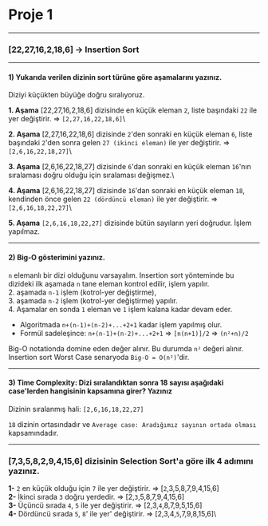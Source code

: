 # Proje 1

---

### [22,27,16,2,18,6] -> Insertion Sort

---

#### 1) Yukarıda verilen dizinin sort türüne göre aşamalarını yazınız.

Diziyi küçükten büyüğe doğru sıralıyoruz.

**1. Aşama** [22,27,16,2,18,6] dizisinde en küçük eleman `2`, liste başındaki `22` ile yer değiştirir. &rArr; `[2,27,16,22,18,6]`\

**2. Aşama** [2,27,16,22,18,6] dizisinde `2`'den sonraki en küçük eleman `6`, liste başındaki `2`'den sonra gelen `27 (ikinci eleman)` ile yer değiştirir. &rArr; `[2,6,16,22,18,27]`\

**3. Aşama** [2,6,16,22,18,27] dizisinde `6`'dan sonraki en küçük eleman `16`'nın sıralaması doğru olduğu için sıralaması değişmez.\

**4. Aşama** [2,6,16,22,18,27] dizisinde `16`'dan sonraki en küçük eleman `18`, kendinden önce gelen `22 (dördüncü eleman)` ile yer değiştirir. &rArr; `[2,6,16,18,22,27]`\

**5. Aşama** `[2,6,16,18,22,27]` dizisinde bütün sayıların yeri doğrudur. İşlem yapılmaz.

---

#### 2) Big-O gösterimini yazınız.

`n` elemanlı bir dizi olduğunu varsayalım.
Insertion sort yönteminde bu dizideki ilk aşamada `n` tane eleman kontrol edilir, işlem yapılır.\
2. aşamada `n-1` işlem (kotrol-yer değiştirme),\
3. aşamada `n-2` işlem (kotrol-yer değiştirme) yapılır.\
4. Aşamalar en sonda `1` eleman ve `1` işlem kalana kadar devam eder.

- Algoritmada `n+(n-1)+(n-2)+...+2+1` kadar işlem yapılmış olur.
- Formül sadeleşince: `n+(n-1)+(n-2)+...+2+1` &rArr; `[n(n+1)]/2` &rArr; `(n²+n)/2`

Big-O notationda domine eden değer alınır. Bu durumda `n²` değeri alınır. Insertion sort Worst Case senaryoda `Big-O = O(n²)`'dir.

---

#### 3) Time Complexity: Dizi sıralandıktan sonra 18 sayısı aşağıdaki case'lerden hangisinin kapsamına girer? Yazınız

Dizinin sıralanmış hali: `[2,6,16,18,22,27]`

`18` dizinin ortasındadır ve `Average case: Aradığımız sayının ortada olması` kapsamındadır.

---

### [7,3,5,8,2,9,4,15,6] dizisinin Selection Sort'a göre ilk 4 adımını yazınız.

**1-** `2` en küçük olduğu için `7` ile yer değiştirir. &rArr; [``2``,3,5,8,7,9,4,15,6]\
**2-** İkinci sırada `3` doğru yerdedir. &rArr; [2,``3``,5,8,7,9,4,15,6]\
**3-** Üçüncü sırada `4`, `5` ile yer değiştirir. &rArr; [2,3,``4``,8,7,9,5,15,6]\
**4-** Dördüncü sırada `5`, `8`' ile yer' değiştirir. &rArr; [2,3,4,``5``,7,9,8,15,6]\
